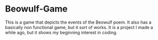 # Beowulf-Game
This is a game that depicts the events of the Beowulf poem. It also has a basically non functional game, but it sort of works.
It is a project I made a while ago, but it shows my beginning interest in coding.
